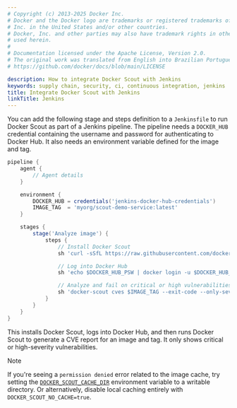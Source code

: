 ```yaml
---
# Copyright (c) 2013-2025 Docker Inc.
# Docker and the Docker logo are trademarks or registered trademarks of Docker,
# Inc. in the United States and/or other countries.
# Docker, Inc. and other parties may also have trademark rights in other terms
# used herein.
#
# Documentation licensed under the Apache License, Version 2.0.
# The original work was translated from English into Brazilian Portuguese.
# https://github.com/docker/docs/blob/main/LICENSE

description: How to integrate Docker Scout with Jenkins
keywords: supply chain, security, ci, continuous integration, jenkins
title: Integrate Docker Scout with Jenkins
linkTitle: Jenkins
---
```

You can add the following stage and steps definition to a `Jenkinsfile` to run
Docker Scout as part of a Jenkins pipeline. The pipeline needs a `DOCKER_HUB`
credential containing the username and password for authenticating to Docker
Hub. It also needs an environment variable defined for the image and tag.

```groovy
pipeline {
    agent {
        // Agent details
    }

    environment {
        DOCKER_HUB = credentials('jenkins-docker-hub-credentials')
        IMAGE_TAG  = 'myorg/scout-demo-service:latest'
    }

    stages {
        stage('Analyze image') {
            steps {
                // Install Docker Scout
                sh 'curl -sSfL https://raw.githubusercontent.com/docker/scout-cli/main/install.sh | sh -s -- -b /usr/local/bin'

                // Log into Docker Hub
                sh 'echo $DOCKER_HUB_PSW | docker login -u $DOCKER_HUB_USR --password-stdin'

                // Analyze and fail on critical or high vulnerabilities
                sh 'docker-scout cves $IMAGE_TAG --exit-code --only-severity critical,high'
            }
        }
    }
}
```

This installs Docker Scout, logs into Docker Hub, and then runs Docker Scout to
generate a CVE report for an image and tag. It only shows critical or
high-severity vulnerabilities.

> [!NOTE]
>
> If you're seeing a `permission denied` error related to the image cache, try
> setting the [`DOCKER_SCOUT_CACHE_DIR`](/manuals/scout/how-tos/configure-cli.md) environment
> variable to a writable directory. Or alternatively, disable local caching
> entirely with `DOCKER_SCOUT_NO_CACHE=true`.
